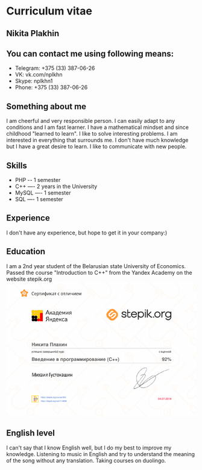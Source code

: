 # Curriculum vitae

## Nikita Plakhin

## You can contact me using following means:
* Telegram: +375 (33) 387-06-26
* VK: vk.com/nplkhn
* Skype: nplkhn1
* Phone: +375 (33) 387-06-26

## Something about me
I am cheerful and very responsible person. I can easily adapt to any conditions and I am fast learner. I have a mathematical mindset and since childhood "learned to learn". I like to solve interesting problems. I am interested in everything that surrounds me. I don't have much knowledge but I have a great desire to learn. I like to communicate with new people.

## Skills
* PHP -- 1 semester
* C++ —- 2 years in the University
* MySQL —- 1 semester
* SQL —- 1 semester


## Experience
I don't have any experience, but hope to get it in your company:)

## Education
I am a 2nd year student of the Belarusian state University of Economics. Passed the course "Introduction to C++" from the Yandex Academy on the website stepik.org
![Stepik sertificate](images/sertificate.png)

## English level
I can't say that I know English well, but I do my best to improve my knowledge. Listening to music in English and try to understand the meaning of the song without any translation. Taking courses on duolingo.